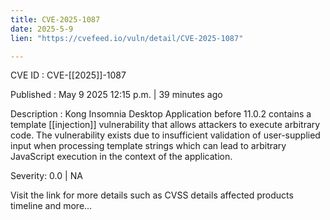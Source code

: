 ```yaml
---
title: CVE-2025-1087
date: 2025-5-9
lien: "https://cvefeed.io/vuln/detail/CVE-2025-1087"

---
```


CVE ID : CVE-[[2025]]-1087

Published :  May 9
2025
12:15 p.m. | 39 minutes ago

Description : Kong Insomnia Desktop Application before 11.0.2 contains a template  [[injection]] vulnerability that allows attackers to execute arbitrary code. The vulnerability exists due to insufficient validation of user-supplied input when processing template strings
which can lead to arbitrary JavaScript execution in the context of the application.

Severity: 0.0 | NA

Visit the link for more details
such as CVSS details
affected products
timeline
and more...
